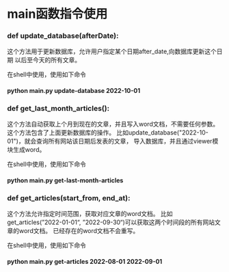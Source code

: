 # main函数指令使用

### def update_database(afterDate):
这个方法用于更新数据库，允许用户指定某个日期after_date,向数据库更新这个日期
以后至今天的所有文章。

在shell中使用，使用如下命令  
#### python main.py update-database 2022-10-01


### def get_last_month_articles():
这个方法自动获取上个月到现在的文章，并且写入word文档，不需要任何参数。
这个方法包含了上面更新数据库的操作。
比如update_database("2022-10-01")，就会查询所有网站该日期后发表的文章，
导入数据库，并且通过viewer模块生成word。

在shell中使用，使用如下命令  
#### python main.py get-last-month-articles


### def get_articles(start_from, end_at):
这个方法允许指定时间范围，获取对应文章的word文档。
比如get_articles(”2022-01-01“, ”2022-09-30“)可以获取这两个时间段的所有网站文章的word文档。
已经存在的word文档不会重写。

在shell中使用，使用如下命令  
#### python main.py get-articles 2022-08-01 2022-09-01


